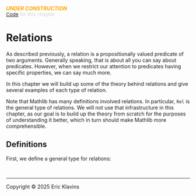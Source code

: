 
<div style='display:none'>
--  Copyright (C) 2025  Eric Klavins
--
--  This program is free software: you can redistribute it and/or modify
--  it under the terms of the GNU General Public License as published by
--  the Free Software Foundation, either version 3 of the License, or
--  (at your option) any later version.   
</div>

<span style='color: orange'>***UNDER CONSTRUCTION***</span><br>
<span style='color: lightgray; font-size: 10pt'><a href='https://github.com/klavins/LeanBook/blob/main/main/../LeanBook/Chapters/Relations.lean'>Code</a> for this chapter</span>
 # Relations

As described previously, a relation is a propositionally valued predicate of two arguments. Generally speaking, that is about all you can say about predicates. However, when we restrict our attention to predicates having specific properties, we can say much more.

In this chapter we will build up some of the theory behind relations and give several examples of each type of relation.

Note that Mathlib has many definitions involved relations. In particular, `Rel` is the general type of relations. We will not use that infrastructure in this chapter, as our goal is to build up the theory from scratch for the purposes of understanding it better, which in turn should make Mathlib more comprehensible.

## Definitions

First, we define a general type for relations: 

<div style='height=50px'>&nbsp;</div><hr>
Copyright © 2025 Eric Klavins
